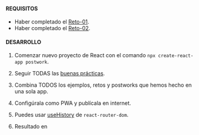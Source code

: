 #### REQUISITOS

-  Haber completado el [Reto-01](../Reto-01).
-  Haber completado el [Reto-02](../Reto-02).

#### DESARROLLO

1. Comenzar nuevo proyecto de React con el comando `npx create-react-app postwork`.

2. Seguir TODAS las [buenas prácticas](../../BuenasPracticas).

3. Combina TODOS los ejemplos, retos y postworks que hemos hecho en una sola app.

4. Configúrala como PWA y publícala en internet.

5. Puedes usar [useHistory](https://reactrouter.com/web/api/Hooks/usehistory) de `react-router-dom`.

6. Resultado en [](https://friendly-archimedes-7ebe0d.netlify.app/)
